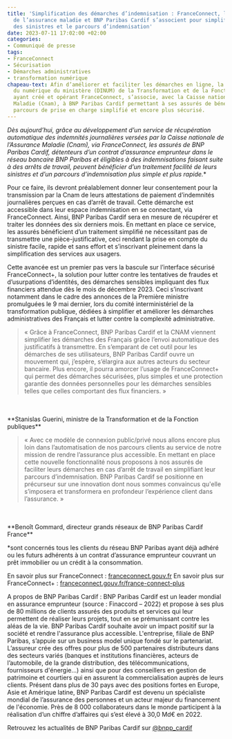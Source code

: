 ```yaml
---
title: 'Simplification des démarches d’indemnisation : FranceConnect, la caisse nationale
  de l’assurance maladie et BNP Paribas Cardif s’associent pour simplifier le traitement
  des sinistres et le parcours d’indemnisation'
date: 2023-07-11 17:02:00 +02:00
categories:
- Communiqué de presse
tags:
- FranceConnect
- Sécurisation
- Démarches administratives
- transformation numérique
chapeau-text: Afin d’améliorer et faciliter les démarches en ligne, la direction interministérielle
  du numérique du ministère (DINUM) de la Transformation et de la Fonction publiques,
  ayant créé et opérant FranceConnect, s’associe, avec la Caisse nationale de l'Assurance
  Maladie (Cnam), à BNP Paribas Cardif permettant à ses assurés de bénéficier d’un
  parcours de prise en charge simplifié et encore plus sécurisé.
---
```


**Dès aujourd’hui, grâce au développement d’un service de récupération automatique des indemnités journalières versées par la Caisse nationale de l’Assurance Maladie (Cnam), via FranceConnect, les assurés de BNP Paribas Cardif, détenteurs d’un contrat d’assurance emprunteur dans le réseau bancaire BNP Paribas* et éligibles à des indemnisations faisant suite à des arrêts de travail, peuvent bénéficier d’un traitement facilité de leurs sinistres et d’un parcours d’indemnisation plus simple et plus rapide.**

Pour ce faire, ils devront préalablement donner leur consentement pour la transmission par la Cnam de leurs attestations de paiement d’indemnités journalières perçues en cas d’arrêt de travail. Cette démarche est accessible dans leur espace indemnisation en se connectant, via FranceConnect. Ainsi, BNP Paribas Cardif sera en mesure de récupérer et traiter les données des six derniers mois. En mettant en place ce service, les assurés bénéficient d’un traitement simplifié ne nécessitant pas de transmettre une pièce-justificative, ceci rendant la prise en compte du sinistre facile, rapide et sans effort et s’inscrivant pleinement dans la simplification des services aux usagers.

Cette avancée est un premier pas vers la bascule sur l’interface sécurisé FranceConnect+, la solution pour lutter contre les tentatives de fraudes et d’usurpations d’identités, des démarches sensibles impliquant des flux financiers attendue dès le mois de décembre 2023. Ceci s’inscrivant notamment dans le cadre des annonces de la Première ministre promulguées le 9 mai dernier, lors du comité interministériel de la transformation publique, dédiées à simplifier et améliorer les démarches administratives des Français et lutter contre la complexité administrative.

> « Grâce à FranceConnect, BNP Paribas Cardif et la CNAM viennent simplifier les démarches des Français grâce l’envoi automatique des justificatifs à transmettre. En s’emparant de cet outil pour les démarches de ses utilisateurs, BNP Paribas Cardif ouvre un mouvement qui, j’espère, s’élargira aux autres acteurs du secteur bancaire. Plus encore, il pourra amorcer l’usage de FranceConnect+ qui permet des démarches sécurisées, plus simples et une protection garantie des données personnelles pour les démarches sensibles telles que celles comportant des flux financiers. »
<br>
<br>**Stanislas Guerini, ministre de la Transformation et de la Fonction publiques**

> « Avec ce modèle de connexion public/privé nous allons encore plus loin dans l’automatisation de nos parcours clients au service de notre mission de rendre l’assurance plus accessible. En mettant en place cette nouvelle fonctionnalité nous proposons à nos assurés de faciliter leurs démarches en cas d’arrêt de travail en simplifiant leur parcours d’indemnisation. BNP Paribas Cardif se positionne en précurseur sur une innovation dont nous sommes convaincus qu'elle s’imposera et transformera en profondeur l’expérience client dans l’assurance. »
<br>
<br>**Benoît Gommard, directeur grands réseaux de BNP Paribas Cardif France**

*sont concernés tous les clients du réseau BNP Paribas ayant déjà adhéré ou les futurs adhérents à un contrat d’assurance emprunteur couvrant un prêt immobilier ou un crédit à la consommation.

En savoir plus sur FranceConnect : [franceconnect.gouv.fr](https://franceconnect.gouv.fr/)
En savoir plus sur FranceConnect+ : [franceconnect.gouv.fr/france-connect-plus](https://franceconnect.gouv.fr/france-connect-plus)

A propos de BNP Paribas Cardif : BNP Paribas Cardif est un leader mondial en assurance emprunteur (source : Finaccord – 2022) et propose à ses plus de 80 millions de clients assurés des produits et services qui leur permettent de réaliser leurs projets, tout en se prémunissant contre les aléas de la vie. BNP Paribas Cardif souhaite avoir un impact positif sur la société et rendre l'assurance plus accessible. L'entreprise, filiale de BNP Paribas, s’appuie sur un business model unique fondé sur le partenariat. L’assureur crée des offres pour plus de 500 partenaires distributeurs dans des secteurs variés (banques et institutions financières, acteurs de l’automobile, de la grande distribution, des télécommunications, fournisseurs d'énergie…) ainsi que pour des conseillers en gestion de patrimoine et courtiers qui en assurent la commercialisation auprès de leurs clients. Présent dans plus de 30 pays avec des positions fortes en Europe, Asie et Amérique latine, BNP Paribas Cardif est devenu un spécialiste mondial de l’assurance des personnes et un acteur majeur du financement de l'économie. Près de 8 000 collaborateurs dans le monde participent à la réalisation d’un chiffre d’affaires qui s’est élevé à 30,0 Md€ en 2022. 

Retrouvez les actualités de BNP Paribas Cardif sur [@bnpp_cardif](https://twitter.com/bnpp_cardif)